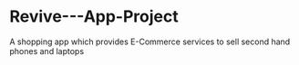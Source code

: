 # Revive---App-Project
A shopping app which provides E-Commerce services to sell second hand phones and laptops
